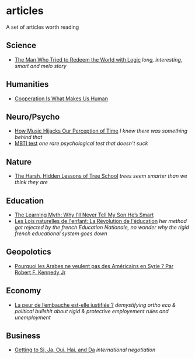 # articles
A set of articles worth reading

## Science
- [The Man Who Tried to Redeem the World with Logic](http://nautil.us/issue/21/information/the-man-who-tried-to-redeem-the-world-with-logic) _long, interesting, smart and melo story_

## Humanities
- [Cooperation Is What Makes Us Human](http://nautil.us/issue/1/what-makes-you-so-special/cooperation-is-what-makes-us-human)

## Neuro/Psycho
- [How Music Hijacks Our Perception of Time](http://nautil.us/issue/9/time/how-music-hijacks-our-perception-of-time) _I knew there was something behind that_
- [MBTI test](http://www.analyse-transactionnelle.com/Mbti/mbtiComm.php?mode=quest&sData=1104342323230312112423324324223541144415&sCtx=/003211&sCartouche=&sRetour=../index.html) _one rare psychological test that doesn't suck_

## Nature
- [The Harsh, Hidden Lessons of Tree School](http://nautil.us/issue/40/learning/the-harsh-hidden-lessons-of-tree-school) _trees seem smarter than we think they are_

## Education
- [The Learning Myth: Why I’ll Never Tell My Son He’s Smart](http://www.huffingtonpost.com/salman-khan/the-learning-myth-why-ill_b_5691681.html?1408465176)
- [Les Lois naturelles de l'enfant: La Révolution de l'éducation](https://www.amazon.fr/Lois-naturelles-lenfant-R%C3%A9volution-l%C3%A9ducation-ebook/dp/B01LDIOS64?SubscriptionId=AKIAJTG22ZTMVYPF5DYQ&tag=p04c6-21&linkCode=xm2&camp=2025&creative=165953&creativeASIN=B01LDIOS64) _her method got rejected by the french Education Nationale, no wonder why the rigid french educational system goes down_

## Geopolotics
- [Pourquoi les Arabes ne veulent pas des Américains en Syrie ? Par Robert F. Kennedy Jr](https://blogs.mediapart.fr/danyves/blog/220316/pourquoi-les-arabes-ne-veulent-pas-des-americains-en-syrie-par-robert-f-kennedy-jr?utm_source=facebook&utm_medium=social&utm_campaign=Sharing&xtor=CS3-66)

## Economy
- [La peur de l’embauche est-elle justifiée ?](http://www.alterecoplus.fr/la-peur-de-lembauche-est-elle-justifiee/00003624) _demystifying ortho eco & political bullshit about rigid & protective employement rules and unemployment_

## Business
- [Getting to Si, Ja, Oui, Hai, and Da](https://hbr.org/2015/12/getting-to-si-ja-oui-hai-and-da?utm_source=Partner&utm_medium=Social&utm_campaign=Quartz) _international negotiation_

